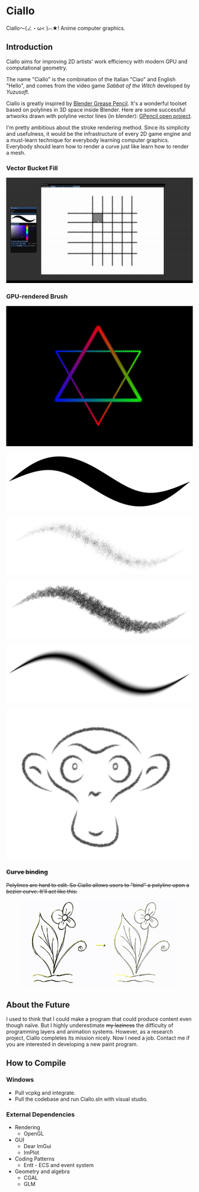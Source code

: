 # Ciallo

Ciallo～(∠・ω< )⌒★! Anime computer graphics.

## Introduction

Ciallo aims for improving 2D artists' work efficiency with modern GPU and computational geometry. 

The name "Ciallo" is the combination of the Italian "Ciao" and English "Hello", and comes from the video game *Sabbat of the Witch* developed by *Yuzusoft*.

Ciallo is greatly inspired by [Blender Grease Pencil](https://docs.blender.org/manual/en/latest/grease_pencil/introduction.html). It's a wonderful toolset based on polylines in 3D space inside Blender. Here are some successful artworks drawn with polyline vector lines (in blender): [GPencil open project](https://cloud.blender.org/p/gallery/5b642e25bf419c1042056fc6).

I'm pretty ambitious about the stroke rendering method. Since its simplicity and usefulness, it would be the infrastructure of every 2D game engine and a must-learn technique for everybody learning computer graphics. Everybody should learn how to render a curve just like learn how to render a mesh.

### Vector Bucket Fill

![vectorFillDemo](./articles/vector_bucket_fill_demo.gif)

### GPU-rendered Brush 

<img src=".\articles\six.gif" alt="naiive brush engine" style="zoom:100%;" />



![brush_airbrush](./articles/brush_vanilla.png)

![brush_pencil](./articles/brush_splatter.png)

![brush_splatter](./articles/brush_pencil.png)

![brush_vanilla](./articles/brush_airbrush.png)

![monkey](./articles/monkey.png)

### ~~Curve binding~~

~~Polylines are hard to edit. So Ciallo allows users to "bind" a polyline upon a bezier curve. It'll act like this:~~

<figure>
    <p> <img src="./articles/strokeManipulation.gif"/></p>
</figure>



## About the Future

I used to think that I could make a program that could produce content even though naïve. But I highly underestimate ~~my laziness~~ the difficulty of programming layers and animation systems. However, as a research project, Ciallo completes its mission nicely.
Now I need a job. Contact me if you are interested in developing a new paint program.

## How to Compile

### Windows

- Pull vcpkg and integrate.
- Pull the codebase and run Ciallo.sln with visual studio.

### External Dependencies

- Rendering
  - OpenGL
- GUI
  - Dear ImGui
  - ImPlot
- Coding Patterns
  - Entt - ECS and event system
- Geometry and algebra
  - CGAL
  - GLM
